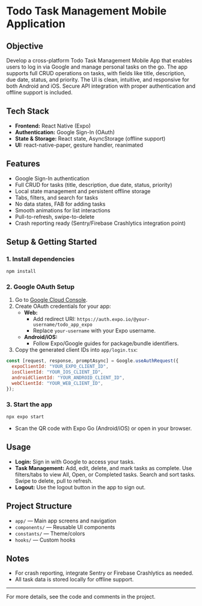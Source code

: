 # Todo Task Management Mobile Application

## Objective

Develop a cross-platform Todo Task Management Mobile App that enables users to log in via Google and manage personal tasks on the go. The app supports full CRUD operations on tasks, with fields like title, description, due date, status, and priority. The UI is clean, intuitive, and responsive for both Android and iOS. Secure API integration with proper authentication and offline support is included.

## Tech Stack

- **Frontend:** React Native (Expo)
- **Authentication:** Google Sign-In (OAuth)
- **State & Storage:** React state, AsyncStorage (offline support)
- **UI:** react-native-paper, gesture handler, reanimated

## Features

- Google Sign-In authentication
- Full CRUD for tasks (title, description, due date, status, priority)
- Local state management and persistent offline storage
- Tabs, filters, and search for tasks
- No data states, FAB for adding tasks
- Smooth animations for list interactions
- Pull-to-refresh, swipe-to-delete
- Crash reporting ready (Sentry/Firebase Crashlytics integration point)

## Setup & Getting Started

### 1. Install dependencies

```sh
npm install
```

### 2. Google OAuth Setup

1. Go to [Google Cloud Console](https://console.cloud.google.com/apis/credentials).
2. Create OAuth credentials for your app:
   - **Web:**
     - Add redirect URI: `https://auth.expo.io/@your-username/todo_app_expo`
     - Replace `your-username` with your Expo username.
   - **Android/iOS:**
     - Follow Expo/Google guides for package/bundle identifiers.
3. Copy the generated client IDs into `app/login.tsx`:

```js
const [request, response, promptAsync] = Google.useAuthRequest({
  expoClientId: "YOUR_EXPO_CLIENT_ID",
  iosClientId: "YOUR_IOS_CLIENT_ID",
  androidClientId: "YOUR_ANDROID_CLIENT_ID",
  webClientId: "YOUR_WEB_CLIENT_ID",
});
```

### 3. Start the app

```sh
npx expo start
```

- Scan the QR code with Expo Go (Android/iOS) or open in your browser.

## Usage

- **Login:** Sign in with Google to access your tasks.
- **Task Management:** Add, edit, delete, and mark tasks as complete. Use filters/tabs to view All, Open, or Completed tasks. Search and sort tasks. Swipe to delete, pull to refresh.
- **Logout:** Use the logout button in the app to sign out.

## Project Structure

- `app/` — Main app screens and navigation
- `components/` — Reusable UI components
- `constants/` — Theme/colors
- `hooks/` — Custom hooks

## Notes

- For crash reporting, integrate Sentry or Firebase Crashlytics as needed.
- All task data is stored locally for offline support.

---

For more details, see the code and comments in the project.
